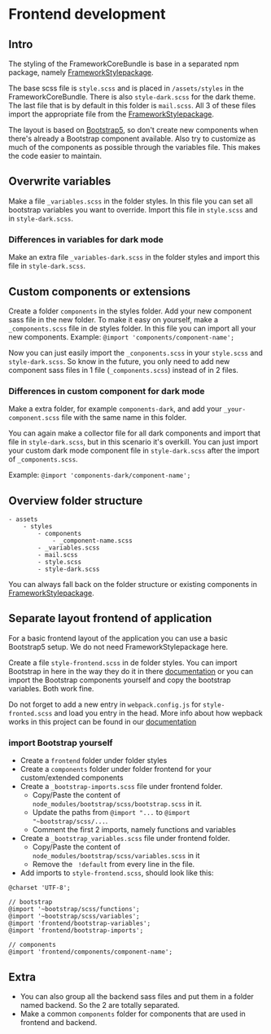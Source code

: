 # Frontend development

## Intro

The styling of the FrameworkCoreBundle is base in a separated npm package, namely [FrameworkStylepackage](https://github.com/sumocoders/frameworkStylePackage).

The base scss file is `style.scss` and is placed in `/assets/styles` in the FrameworkCoreBundle.
There is also `style-dark.scss` for the dark theme. The last file that is by default in this folder is `mail.scss`.
All 3 of these files import the appropriate file from the [FrameworkStylepackage](https://github.com/sumocoders/frameworkStylePackage).

The layout is based on [Bootstrap5](https://getbootstrap.com/docs/5.1/getting-started/introduction/), so don't create new components when there's
already a Bootstrap component available. Also try to customize as much of the
components as possible through the variables file. This makes the code easier to maintain.

## Overwrite variables
Make a file `_variables.scss` in the folder styles. In this file you can set all bootstrap variables you want to override.
Import this file in `style.scss` and in `style-dark.scss`.

### Differences in variables for dark mode
Make an extra file `_variables-dark.scss` in the folder styles and import this file in `style-dark.scss`.

## Custom components or extensions
Create a folder `components` in the styles folder. Add your new component sass file in the new folder.
To make it easy on yourself, make a `_components.scss` file in de styles folder. In this file you can import all your new components.
Example: `@import 'components/component-name';`

Now you can just easily import the `_conponents.scss` in your `style.scss` and `style-dark.scss`.
So know in the future, you only need to add new component sass files in 1 file (`_components.scss`) instead of in 2 files.

### Differences in custom component for dark mode
Make a extra folder, for example `components-dark`, and add your `_your-component.scss` file with the same name in this folder.

You can again make a collector file for all dark components and import that file in `style-dark.scss`, 
but in this scenario it's overkill.
You can just import your custom dark mode component file in `style-dark.scss` after the import of `_components.scss`.

Example: `@import 'components-dark/component-name';`


## Overview folder structure
```$xslt
- assets
    - styles
        - components
            - _component-name.scss
        - _variables.scss
        - mail.scss
        - style.scss
        - style-dark.scss
```

You can always fall back on the folder structure or existing components in [FrameworkStylepackage](https://github.com/sumocoders/FrameworkStylePackage/tree/master/src/sass).


## Separate layout frontend of application

For a basic frontend layout of the application you can use a basic Bootstrap5 setup. 
We do not need FrameworkStylepackage here.

Create a file `style-frontend.scss` in de folder styles.
You can import Bootstrap in here in the way they do it in there [documentation](https://getbootstrap.com/docs/5.1/getting-started/webpack/#importing-styles)
or you can import the Bootstrap components yourself and copy the bootstrap variables.
Both work fine.

Do not forget to add a new entry in `webpack.config.js` for `style-fronted.scss` and load you entry in the head.
More info about how wepback works in this project can be found in our [documentation](https://github.com/sumocoders/FrameworkCoreBundle/blob/master/docs/frontend/webpack.md)

### import Bootstrap yourself

- Create a `frontend` folder under folder styles
- Create a `components` folder under folder frontend for your custom/extended components
- Create a `_bootstrap-imports.scss` file under frontend folder.
    - Copy/Paste the content of `node_modules/bootstrap/scss/bootstrap.scss` in it. 
    - Update the paths from `@import "...` to `@import "~bootstrap/scss/...`.
    - Comment the first 2 imports, namely functions and variables
- Create a `_bootstrap_variables.scss` file under frontend folder.
    - Copy/Paste the content of `node_modules/bootstrap/scss/variables.scss` in it
    - Remove the ` !default` from every line in the file.
- Add imports to `style-frontend.scss`, should look like this:
```$xslt
@charset 'UTF-8';

// bootstrap
@import '~bootstrap/scss/functions';
@import '~bootstrap/scss/variables';
@import 'frontend/bootstrap-variables';
@import 'frontend/bootstrap-imports';

// components
@import 'frontend/components/component-name';
```

## Extra

- You can also group all the backend sass files and put them in a folder named backend. So the 2 are totally separated.
- Make a common `components` folder for components that are used in frontend and backend.

